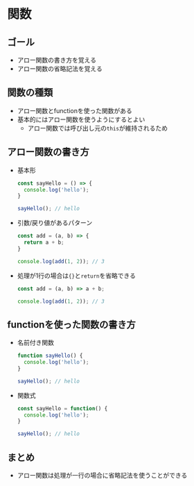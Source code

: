 # 関数

## ゴール

- アロー関数の書き方を覚える
- アロー関数の省略記法を覚える

## 関数の種類

- アロー関数とfunctionを使った関数がある
- 基本的にはアロー関数を使うようにするとよい
    - アロー関数では呼び出し元の`this`が維持されるため

## アロー関数の書き方

- 基本形

    ```js
    const sayHello = () => {
      console.log('hello');
    }
    
    sayHello(); // hello
    ```

- 引数/戻り値があるパターン

    ```js
    const add = (a, b) => {
      return a + b;
    }
    
    console.log(add(1, 2)); // 3
    ```

- 処理が1行の場合は`{}`と`return`を省略できる

    ```js
    const add = (a, b) => a + b;
    
    console.log(add(1, 2)); // 3
    ```

## functionを使った関数の書き方

- 名前付き関数

    ```js
    function sayHello() {
      console.log('hello');
    }
    
    sayHello(); // hello
    ```

- 関数式

    ```js
    const sayHello = function() {
      console.log('hello');
    }
    
    sayHello(); // hello
    ```

## まとめ

- アロー関数は処理が一行の場合に省略記法を使うことができる
